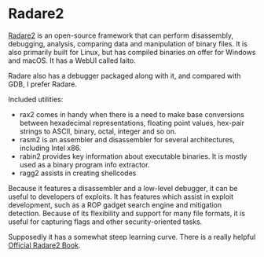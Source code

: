 # Radare2

[Radare2](https://www.radare.org) is an open-source framework that can perform disassembly, debugging, analysis, comparing data and manipulation of binary files. It is also primarily built for Linux, but has compiled binaries on offer for Windows and macOS. It has a WebUI called Iaito.

Radare also has a debugger packaged along with it, and compared with GDB, I prefer Radare. 

Included utilities:

* rax2 comes in handy when there is a need to make base conversions between hexadecimal representations, floating point values, hex-pair strings to ASCII, binary, octal, integer and so on.
* rasm2 is an assembler and disassembler for several architectures, including Intel x86.
* rabin2 provides key information about executable binaries. It is mostly used as a binary program info extractor.
* ragg2 assists in creating shellcodes

Because it features a disassembler and a low-level debugger, it can be useful to developers of exploits. It has features which assist in exploit development, such as a ROP gadget search engine and mitigation detection. Because of its flexibility and support for many file formats, it is useful for capturing flags and other security-oriented tasks.

Supposedly it has a somewhat steep learning curve. There is a really helpful [Official Radare2 Book](https://book.rada.re/).

